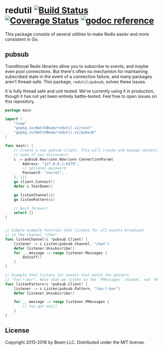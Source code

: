 # redutil [![Build Status](https://travis-ci.org/MCProHosting/redutil.svg?branch=master)](https://travis-ci.org/MCProHosting/redutil) [![Coverage Status](https://coveralls.io/repos/MCProHosting/redutil/badge.svg?branch=master)](https://coveralls.io/r/MCProHosting/redutil?branch=master) [![godoc reference](https://godoc.org/github.com/mcprohosting/redutil?status.png)](https://godoc.org/github.com/MCProHosting/redutil/pubsub)


This package consists of several utilities to make Redis easier and more consistent in Go.

## pubsub

Tranditional Redis libraries allow you to subscribe to events, and maybe even pool connections. But there's often no mechanism for maintaining subscribed state in the event of a connection failure, and many packages aren't thread-safe. This package, `redutil/pubsub`, solves these issues.

It is fully thread safe and unit tested. We're currently using it in production, though it has not yet been entirely battle-tested. Feel free to open issues on this repository.

```go
package main

import (
    "time"
    "gopkg.in/WatchBeam/redutil.v2/conn"
    "gopkg.in/WatchBeam/redutil.v2/pubsub"
)

func main() {
    // Create a new pubsub client. This will create and manage connections,
    // even if you disconnect.
    c := pubsub.New(conn.New(conn.ConnectionParam{
        Address: "127.0.0.1:6379",
        // optional password
        Password: "secret",
    }, 1))
    go client.Connect()
    defer c.TearDown()

    go listenChannel(c)
    go listenPattern(c)

    // Wait forever!
    select {}
}


// Simple example function that listens for all events broadcast
// in the channel "chan".
func listenChannel(c *pubsub.Client) {
    listener := c.Listen(pubsub.Channel, "chan")
    defer listener.Unsubscribe()
    for _, message := range listener.Messages {
        doStuff()
    }
}

// Example that listens for events that match the pattern
// "foo:*:bar". Note that we listen to the `PMessages` channel, not `Messages`.
func listenPattern(c *pubsub.Client) {
    listener := c.Listen(pubsub.Pattern, "foo:*:bar")
    defer listener.Unsubscribe()

    for _, message := range listener.PMessages {
        // You got mail!
    }
}
```

## License

Copyright 2015-2016 by Beam LLC. Distributed under the MIT license.
